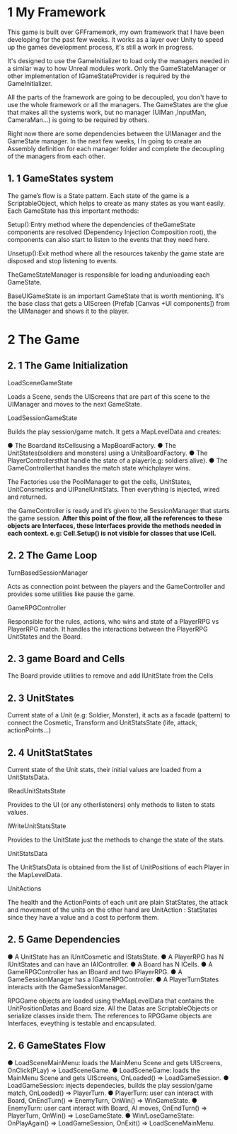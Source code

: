 # 1 My Framework

This game is built over GFFramework, my own framework that I have been developing for
the past few weeks. It works as a layer over Unity to speed up the games development
process, it's still a work in progress.

It's designed to use the GameInitializer to load only the managers needed in a similar way to
how Unreal modules work. Only the GameStateManager or other implementation of
IGameStateProvider is required by the GameInitializer.

All the parts of the framework are going to be decoupled, you don't have to use the whole
framework or all the managers. The GameStates are the glue that makes all the systems
work, but no manager (UIMan ,InputMan, CameraMan...) is going to be required by others.

Right now there are some dependencies between the UIManager and the GameState
manager. In the next few weeks, I ́m going to create an Assembly definition for each
manager folder and complete the decoupling of the managers from each other.

## 1. 1 GameStates system

The game’s flow is a State pattern. Each state of the game is a ScriptableObject, which
helps to create as many states as you want easily. Each GameState has this important methods:

Setup():Entry method where the dependencies of theGameState components are resolved
(Dependency Injection Composition root), the components can also start to listen to the
events that they need here.

Unsetup():Exit method where all the resources takenby the game state are disposed and
stop listening to events.

TheGameStateManager is responsible for loading andunloading each GameState.

BaseUIGameState is an important GameState that is worth mentioning. It's the base class
that gets a UIScreen (Prefab [Canvas +UI components]) from the UIManager and shows it
to the player.

# 2 The Game

## 2. 1 The Game Initialization

LoadSceneGameState

Loads a Scene, sends the UIScreens that are part of this scene to the UIManager and
moves to the next GameState.

LoadSessionGameState

Builds the play session/game match. It gets a MapLevelData and creates:

● The Boardand itsCellsusing a MapBoardFactory.
● The UnitStates(soldiers and monsters) using a UnitsBoardFactory.
● The PlayerControllersthat handle the state of a player(e.g: soldiers alive).
● The GameControllerthat handles the match state whichplayer wins.

The Factories use the PoolManager to get the cells, UnitStates, UnitConsmetics and
UIPanelUnitStats. Then everything is injected, wired and returned.

the GameController is ready and it’s given to the SessionManager that starts the
game session. **After this point of the flow, all the references to these objects 
are Interfaces, these Interfaces provide the methods needed in each context.
e.g: Cell.Setup() is not visible for classes that use ICell.**


## 2. 2 The Game Loop

TurnBasedSessionManager

Acts as connection point between the players and the GameController and provides some
utilities like pause the game.

GameRPGController

Responsible for the rules, actions, who wins and state of a PlayerRPG vs PlayerRPG match.
It handles the interactions between the PlayerRPG UnitStates and the Board.


## 2. 3 game Board and Cells

The Board provide utilities to remove and add IUnitState from the Cells

## 2. 3 UnitStates

Current state of a Unit (e.g: Soldier, Monster), it acts as a facade (pattern) to connect the
Cosmetic, Transform and UnitStatsState (life, attack, actionPoints...)

## 2. 4 UnitStatStates

Current state of the Unit stats, their initial values are loaded from a UnitStatsData.

IReadUnitStatsState

Provides to the UI (or any otherlisteners) only methods to listen to stats values.

IWriteUnitStatsState

Provides to the UnitState just the methods to
change the state of the stats.

UnitStatsData

The UnitStatsData is obtained from the list of UnitPositions 
of each Player in the MapLevelData.

UnitActions

The health and the ActionPoints of each unit are plain StatStates, the attack and movement
of the units on the other hand are UnitAction : StatStates since they have a value and 
a cost to perform them.

## 2. 5  Game Dependencies 

● A UnitState has an IUnitCosmetic and IStatsState.
● A PlayerRPG has N IUnitStates and can have an IAIController.
● A Board has N ICells.
● A GameRPGController has an IBoard and two IPlayerRPG.
● A GameSessionManager has a IGameRPGController.
● A PlayerTurnStates interacts with the GameSessionManager.

RPGGame objects are loaded using theMapLevelData that contains the UnitPositionDatas and Board size. 
All the Datas are ScriptableObjects or serialize classes inside them. 
The references to RPGGame objects are Interfaces, eveything is testable and encapsulated.

## 2. 6  GameStates Flow

● LoadSceneMainMenu: loads the MainMenu Scene and gets UIScreens, OnClick(PLay) => LoadSceneGame.
● LoadSceneGame: loads the MainMenu Scene and gets UIScreens, OnLoaded() => LoadGameSession.
● LoadGameSession: injects dependecies, builds the play session/game match, OnLoaded() => PlayerTurn.
● PlayerTurn: user can interact with Board, OnEndTurn() => EnemyTurn, OnWin() => WinGameState.
● EnemyTurn: user cant interact with Board, AI moves, OnEndTurn() => PlayerTurn, OnWin() => LoseGameState.
● Win/LoseGameState: OnPlayAgain() => LoadGameSession, OnExit() => LoadSceneMainMenu.


